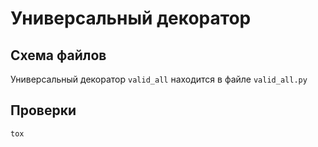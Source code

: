 # Универсальный декоратор

## Схема файлов
Универсальный декоратор `valid_all` находится в файле `valid_all.py`

## Проверки

``` tox ```